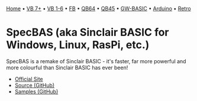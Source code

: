 [Home](https://gotbasic.com) • [VB 7+](vb.md) • [VB 1-6](vb6.md) • [FB](freebasic.md) • [QB64](qb64.md) • [QB45](qb.md) • [GW-BASIC](gw-basic.md) • [Arduino](avr.md) • [Retro](micros.md)

# SpecBAS (aka Sinclair BASIC for Windows, Linux, RasPi, etc.)

SpecBAS is a remake of Sinclair BASIC - it's faster, far more powerful and more colourful than Sinclair BASIC has ever been!

- [Official Site](https://sites.google.com/site/pauldunn)
- [Source (GitHub)](https://github.com/ZXDunny/SpecBAS)
- [Samples (GitHub)](https://github.com/ZXDunny/SpecBAS-Demos)

